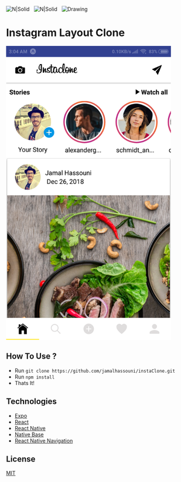 ![N|Solid](https://i0.wp.com/unsureprogrammercom.files.wordpress.com/2018/04/expo.png?ssl=1&w=450)&nbsp;&nbsp;
![N|Solid](https://nativebase.io/assets/img/front-page-icon.png)&nbsp;&nbsp;
<img src="https://cdn.rawgit.com/lucasbento/react-native-actions/master/common/media/logo.png" alt="Drawing" style="width: 200px;height"/>

# Instagram Layout Clone

<img src="screenshoots/main.png" alt="main page" style="width: 450px;height"/>

## How To Use ?

- Run `git clone https://github.com/jamalhassouni/instaClone.git`
- Run `npm install`
- Thats It!

## Technologies

- [Expo](https://expo.io/)
- [React](https://reactjs.org/)
- [React Native](https://facebook.github.io/react-native/)
- [Native Base](https://nativebase.io/)
- [React Native Navigation](https://reactnavigation.org/)

## License

[MIT](License.md)
